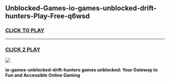 
## Unblocked-Games-io-games-unblocked-drift-hunters-Play-Free-q6wsd
<h3>
<a href="https://premium76.site?title=io-games-unblocked-drift-hunters&ref=15A">CLICK TO PLAY</a></h3>
<hr>

<h3>
<a href="https://premium76.site?title=io-games-unblocked-drift-hunters&ref=15A">CLICK 2 PLAY</a>
  
</h3>

<a href="https://premium76.site?title=io-games-unblocked-drift-hunters&ref=15A"><img src="https://clearcache.store/games.png"></a>


**io-games-unblocked-drift-hunters games unblocked: Your Gateway to Fun and Accessible Online Gaming**
